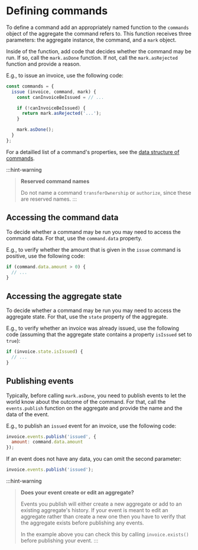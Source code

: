 # Defining commands

To define a command add an appropriately named function to the `commands` object of the aggregate the command refers to. This function receives three parameters: the aggregate instance, the command, and a `mark` object.

Inside of the function, add code that decides whether the command may be run. If so, call the `mark.asDone` function. If not, call the `mark.asRejected` function and provide a reason.

E.g., to issue an invoice, use the following code:

```javascript
const commands = {
  issue (invoice, command, mark) {
    const canInvoiceBeIssued = // ...

    if (!canInvoiceBeIssued) {
      return mark.asRejected('...');
    }

    mark.asDone();
  }
};
```

For a detailled list of a command's properties, see the [data structure of commands](../../data-structures/commands/).

:::hint-warning
> **Reserved command names**
>
> Do not name a command `transferOwnership` or `authorize`, since these are reserved names.
:::

## Accessing the command data

To decide whether a command may be run you may need to access the command data. For that, use the `command.data` property.

E.g., to verify whether the amount that is given in the `issue` command is positive, use the following code:

```javascript
if (command.data.amount > 0) {
  // ...
}
```

## Accessing the aggregate state

To decide whether a command may be run you may need to access the aggregate state. For that, use the `state` property of the aggregate.

E.g., to verify whether an invoice was already issued, use the following code (assuming that the aggregate state contains a property `isIssued` set to `true`):

```javascript
if (invoice.state.isIssued) {
  // ...
}
```

## Publishing events

Typically, before calling `mark.asDone`, you need to publish events to let the world know about the outcome of the command. For that, call the `events.publish` function on the aggregate and provide the name and the data of the event.

E.g., to publish an `issued` event for an invoice, use the following code:

```javascript
invoice.events.publish('issued', {
  amount: command.data.amount
});
```

If an event does not have any data, you can omit the second parameter:

```javascript
invoice.events.publish('issued');
```

:::hint-warning
> **Does your event create or edit an aggregate?**
>
> Events you publish will either create a new aggregate or add to an existing aggregate's history. If your event is meant to edit an aggregate rather than create a new one then you have to verify that the aggregate exists before publishing any events.
>
> In the example above you can check this by calling `invoice.exists()` before publishing your event.
:::
